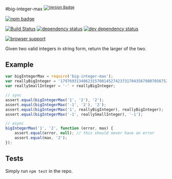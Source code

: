 #big-integer-max <sup>[![Version Badge][npm-version-svg]][npm-url]</sup>

[![npm badge][npm-badge-png]][npm-url]

[![Build Status][travis-svg]][travis-url]
[![dependency status][deps-svg]][deps-url]
[![dev dependency status][dev-deps-svg]][dev-deps-url]

[![browser support][testling-png]][testling-url]

Given two valid integers in string form, return the larger of the two.

## Example

```js
var bigIntegerMax = require('big-integer-max');
var reallyBigInteger = '179769313486231570814527423731704356798070567525844996598917476803157260780028538760589558632766878171540458953514382464234321326889464182768467546703537516986049910576551282076245490090389328944075868508455133942304583236903222948165808559332123348274797826204144723168738177180919299881250404026184124858368';
var reallySmallInteger = '-' + reallyBigInteger;

// sync
assert.equal(bigIntegerMax('1', '2'), '2');
assert.equal(bigIntegerMax('-1', '2'), '2');
assert.equal(bigIntegerMax('1', reallyBigInteger), reallyBigInteger);
assert.equal(bigIntegerMax('-1', reallySmallInteger), '-1');

// async
bigIntegerMax('1', '2', function (error, max) {
	assert.equal(error, null); // this should never have an error
	assert.equal(max, '2');
});
```

## Tests
Simply run `npm test` in the repo.

[npm-url]: https://npmjs.org/package/big-integer-max
[npm-version-svg]: http://versionbadg.es/ljharb/big-integer-max.svg
[travis-svg]: https://travis-ci.org/ljharb/big-integer-max.svg
[travis-url]: https://travis-ci.org/ljharb/big-integer-max
[deps-svg]: https://david-dm.org/ljharb/big-integer-max.svg
[deps-url]: https://david-dm.org/ljharb/big-integer-max
[dev-deps-svg]: https://david-dm.org/ljharb/big-integer-max/dev-status.svg
[dev-deps-url]: https://david-dm.org/ljharb/big-integer-max#info=devDependencies
[testling-png]: https://ci.testling.com/ljharb/big-integer-max.png
[testling-url]: https://ci.testling.com/ljharb/big-integer-max
[npm-badge-png]: https://nodei.co/npm/big-integer-max.png?downloads=true&stars=true

